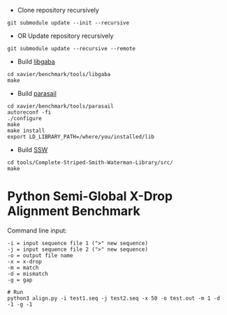 * Clone repository recursively
```
git submodule update --init --recursive
```
* OR Update repository recursively
```
git submodule update --recursive --remote
```
* Build [libgaba](https://github.com/ocxtal/libgaba)
```
cd xavier/benchmark/tools/libgaba
make
```
* Build [parasail](https://github.com/jeffdaily/parasail#compiling-and-installing)
```
cd xavier/benchmark/tools/parasail
autoreconf -fi
./configure
make 
make install
export LD_LIBRARY_PATH=/where/you/installed/lib
```
* Build [SSW](https://github.com/mengyao/Complete-Striped-Smith-Waterman-Library)
```
cd tools/Complete-Striped-Smith-Waterman-Library/src/
make
```

# Python Semi-Global X-Drop Alignment Benchmark

Command line input:
```
-i = input sequence file 1 (">" new sequence)
-j = input sequence file 2 (">" new sequence)
-o = output file name
-x = x-drop
-m = match
-d = mismatch
-g = gap

# Run
python3 align.py -i test1.seq -j test2.seq -x 50 -o test.out -m 1 -d -1 -g -1
```

